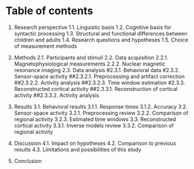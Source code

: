Table of contents
=================

1. Research perspective
1.1. Linguistic basis
1.2. Cognitive basis for syntactic processing
1.3. Structural and functional differences between children and adults
1.4. Research questions and hypotheses
1.5. Choice of measurement methods

2. Methods
2.1. Participants and stimuli
2.2. Data acquisition
2.2.1. Magnetophysiological measurements
2.2.2. Nuclear magnetic resonance imaging
2.3. Data analysis
#2.3.1. Behavioral data
#2.3.2. Sensor-space activity
##2.3.2.1. Preprocessing and artifact correction
##2.3.2.2. Activity analysis
##2.3.2.3. Time window estimation
#2.3.3. Reconstructed cortical activity
##2.3.3.1. Reconstruction of cortical activity
##2.3.3.2. Activity analysis

3. Results
3.1. Behavioral results
3.1.1. Response times
3.1.2. Accuracy
3.2. Sensor-space activity
3.2.1. Preprocessing review
3.2.2. Comparison of regional activity
3.2.3. Estimated time windows
3.3. Reconstructed cortical activity
3.3.1. Inverse models review
3.3.2. Comparison of regional activity

4. Discussion
4.1. Impact on hypotheses
4.2. Comparison to previous results
4.3. Limitations and possibilities of this study

5. Conclusion